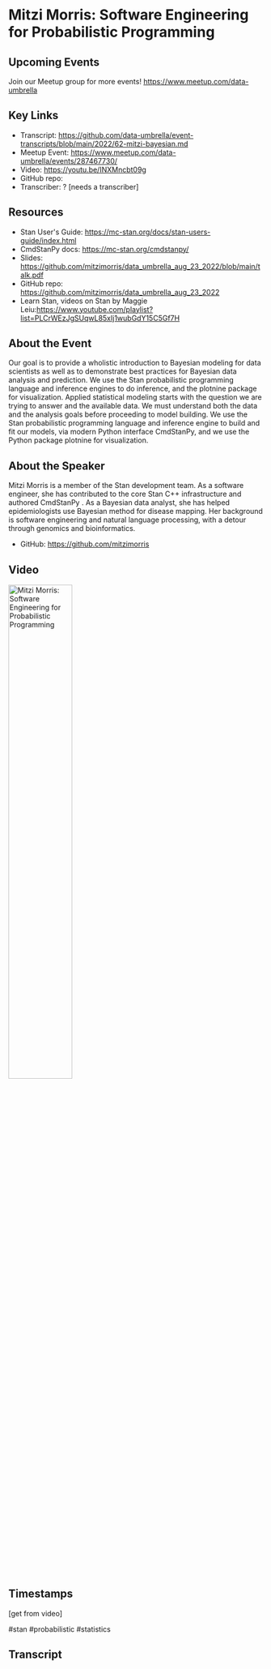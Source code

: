 # Mitzi Morris: Software Engineering for Probabilistic Programming

## Upcoming Events
Join our Meetup group for more events!
https://www.meetup.com/data-umbrella

## Key Links
- Transcript: https://github.com/data-umbrella/event-transcripts/blob/main/2022/62-mitzi-bayesian.md 
- Meetup Event: https://www.meetup.com/data-umbrella/events/287467730/ 
- Video: https://youtu.be/INXMncbt09g
- GitHub repo:  
- Transcriber:  ? [needs a transcriber]

## Resources
- Stan User's Guide: https://mc-stan.org/docs/stan-users-guide/index.html
- CmdStanPy docs: https://mc-stan.org/cmdstanpy/
- Slides: https://github.com/mitzimorris/data_umbrella_aug_23_2022/blob/main/talk.pdf
- GitHub repo: https://github.com/mitzimorris/data_umbrella_aug_23_2022
- Learn Stan, videos on Stan by Maggie Leiu:https://www.youtube.com/playlist?list=PLCrWEzJgSUqwL85xIj1wubGdY15C5Gf7H

## About the Event
Our goal is to provide a wholistic introduction to Bayesian modeling for data scientists as well as to demonstrate best practices for Bayesian data analysis and prediction. We use the Stan probabilistic programming language and inference engines to do inference, and the plotnine package for visualization. Applied statistical modeling starts with the question we are trying to answer and the available data. We must understand both the data and the analysis goals before proceeding to model building. We use the Stan probabilistic programming language and inference engine to build and fit our models, via modern Python interface CmdStanPy, and we use the Python package plotnine for visualization.

## About the Speaker
Mitzi Morris is a member of the Stan development team. As a software engineer, she has contributed to the core Stan C++ infrastructure and authored CmdStanPy . As a Bayesian data analyst, she has helped epidemiologists use Bayesian method for disease mapping. Her background is software engineering and natural language processing, with a detour through genomics and bioinformatics.

- GitHub: https://github.com/mitzimorris

## Video
<a href="http://www.youtube.com/watch?feature=player_embedded&v=INXMncbt09g " target="_blank"><img src="http://img.youtube.com/vi/INXMncbt09g /0.jpg"
alt="Mitzi Morris: Software Engineering for Probabilistic Programming" width="50%" /></a>

## Timestamps
[get from video]


#stan #probabilistic #statistics


## Transcript

